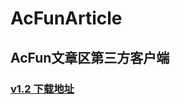 # AcFunArticle
## AcFun文章区第三方客户端
### [v1.2 下载地址](http://file.liubaicai.net/apk/acfun/AcFunArticle-v1.2.0.0-201607111422.apk) 
